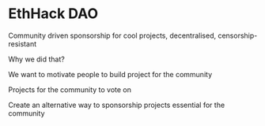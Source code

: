 # EthHack DAO

Community driven sponsorship for cool projects, decentralised, censorship-resistant

Why we did that?

We want to motivate people to build project for the community

Projects for the community to vote on

Create an alternative way to sponsorship projects essential for the community
